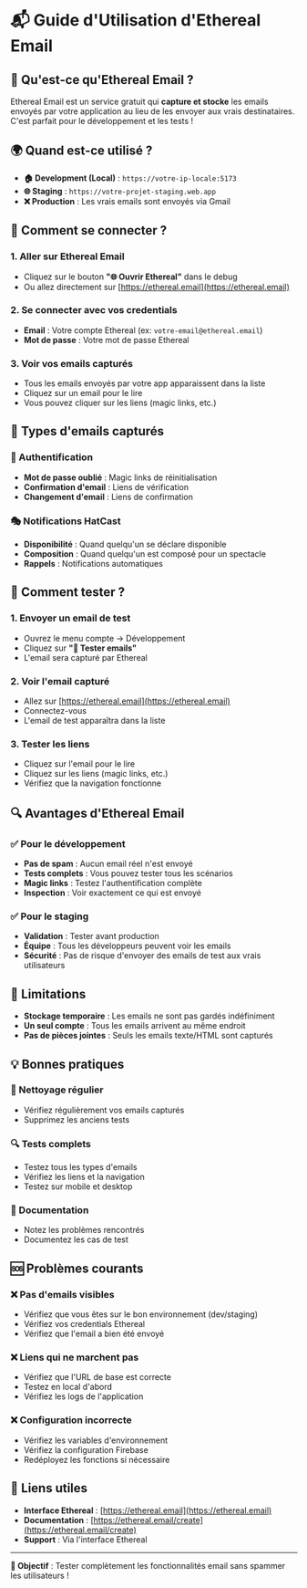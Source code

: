 # 📬 Guide d'Utilisation d'Ethereal Email

## 🎯 **Qu'est-ce qu'Ethereal Email ?**

Ethereal Email est un service gratuit qui **capture et stocke** les emails envoyés par votre application au lieu de les envoyer aux vrais destinataires. C'est parfait pour le développement et les tests !

## 🌍 **Quand est-ce utilisé ?**

- **🏠 Development (Local)** : `https://votre-ip-locale:5173`
- **🌐 Staging** : `https://votre-projet-staging.web.app`
- **❌ Production** : Les vrais emails sont envoyés via Gmail

## 🔑 **Comment se connecter ?**

### **1. Aller sur Ethereal Email**
- Cliquez sur le bouton **"🌐 Ouvrir Ethereal"** dans le debug
- Ou allez directement sur [https://ethereal.email](https://ethereal.email)

### **2. Se connecter avec vos credentials**
- **Email** : Votre compte Ethereal (ex: `votre-email@ethereal.email`)
- **Mot de passe** : Votre mot de passe Ethereal

### **3. Voir vos emails capturés**
- Tous les emails envoyés par votre app apparaissent dans la liste
- Cliquez sur un email pour le lire
- Vous pouvez cliquer sur les liens (magic links, etc.)

## 📧 **Types d'emails capturés**

### **🔐 Authentification**
- **Mot de passe oublié** : Magic links de réinitialisation
- **Confirmation d'email** : Liens de vérification
- **Changement d'email** : Liens de confirmation

### **🎭 Notifications HatCast**
- **Disponibilité** : Quand quelqu'un se déclare disponible
- **Composition** : Quand quelqu'un est composé pour un spectacle
- **Rappels** : Notifications automatiques

## 🧪 **Comment tester ?**

### **1. Envoyer un email de test**
- Ouvrez le menu compte → Développement
- Cliquez sur **"📧 Tester emails"**
- L'email sera capturé par Ethereal

### **2. Voir l'email capturé**
- Allez sur [https://ethereal.email](https://ethereal.email)
- Connectez-vous
- L'email de test apparaîtra dans la liste

### **3. Tester les liens**
- Cliquez sur l'email pour le lire
- Cliquez sur les liens (magic links, etc.)
- Vérifiez que la navigation fonctionne

## 🔍 **Avantages d'Ethereal Email**

### **✅ Pour le développement**
- **Pas de spam** : Aucun email réel n'est envoyé
- **Tests complets** : Vous pouvez tester tous les scénarios
- **Magic links** : Testez l'authentification complète
- **Inspection** : Voir exactement ce qui est envoyé

### **✅ Pour le staging**
- **Validation** : Tester avant production
- **Équipe** : Tous les développeurs peuvent voir les emails
- **Sécurité** : Pas de risque d'envoyer des emails de test aux vrais utilisateurs

## 🚨 **Limitations**

- **Stockage temporaire** : Les emails ne sont pas gardés indéfiniment
- **Un seul compte** : Tous les emails arrivent au même endroit
- **Pas de pièces jointes** : Seuls les emails texte/HTML sont capturés

## 💡 **Bonnes pratiques**

### **🧹 Nettoyage régulier**
- Vérifiez régulièrement vos emails capturés
- Supprimez les anciens tests

### **🔍 Tests complets**
- Testez tous les types d'emails
- Vérifiez les liens et la navigation
- Testez sur mobile et desktop

### **📝 Documentation**
- Notez les problèmes rencontrés
- Documentez les cas de test

## 🆘 **Problèmes courants**

### **❌ Pas d'emails visibles**
- Vérifiez que vous êtes sur le bon environnement (dev/staging)
- Vérifiez vos credentials Ethereal
- Vérifiez que l'email a bien été envoyé

### **❌ Liens qui ne marchent pas**
- Vérifiez que l'URL de base est correcte
- Testez en local d'abord
- Vérifiez les logs de l'application

### **❌ Configuration incorrecte**
- Vérifiez les variables d'environnement
- Vérifiez la configuration Firebase
- Redéployez les fonctions si nécessaire

## 🔗 **Liens utiles**

- **Interface Ethereal** : [https://ethereal.email](https://ethereal.email)
- **Documentation** : [https://ethereal.email/create](https://ethereal.email/create)
- **Support** : Via l'interface Ethereal

---

**🎯 Objectif** : Tester complètement les fonctionnalités email sans spammer les utilisateurs !
